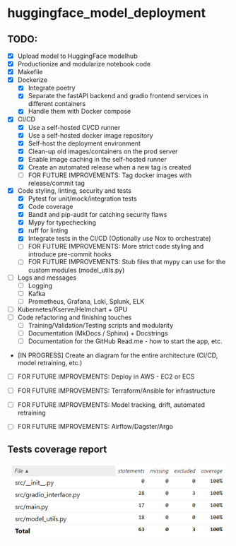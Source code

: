 # huggingface_model_deployment

## TODO:
- [X] Upload model to HuggingFace modelhub
- [X] Productionize and modularize notebook code
- [X] Makefile
- [X] Dockerize
    - [X] Integrate poetry
    - [X] Separate the fastAPI backend and gradio frontend services in different containers
    - [X] Handle them with Docker compose
- [X] CI/CD
    - [X] Use a self-hosted CI/CD runner
    - [X] Use a self-hosted docker image repository
    - [X] Self-host the deployment environment
    - [X] Clean-up old images/containers on the prod server
    - [X] Enable image caching in the self-hosted runner
    - [X] Create an automated release when a new tag is created
    - [ ] FOR FUTURE IMPROVEMENTS: Tag docker images with release/commit tag
- [X] Code styling, linting, security and tests
    - [X] Pytest for unit/mock/integration tests
    - [X] Code coverage
    - [X] Bandit and pip-audit for catching security flaws
    - [X] Mypy for typechecking
    - [X] ruff for linting
    - [X] Integrate tests in the CI/CD (Optionally use Nox to orchestrate)
    - [ ] FOR FUTURE IMPROVEMENTS: More strict code styling and introduce pre-commit hooks
    - [ ] FOR FUTURE IMPROVEMENTS: Stub files that mypy can use for the custom modules (model_utils.py)
- [ ] Logs and messages
    - [ ] Logging
    - [ ] Kafka
    - [ ] Prometheus, Grafana, Loki, Splunk, ELK
- [ ] Kubernetes/Kserve/Helmchart + GPU
- [ ] Code refactoring and finishing touches
    - [ ] Training/Validation/Testing scripts and modularity
    - [ ] Documentation (MkDocs / Sphinx) + Docstrings
    - [ ] Documentation for the GitHub Read.me - how to start the app, etc.
- [IN PROGRESS] Create an diagram for the entire architecture (CI/CD, model retraining, etc.)

- [ ] FOR FUTURE IMPROVEMENTS: Deploy in AWS - EC2 or ECS
- [ ] FOR FUTURE IMPROVEMENTS: Terraform/Ansible for infrastructure
- [ ] FOR FUTURE IMPROVEMENTS: Model tracking, drift, automated retraining
- [ ] FOR FUTURE IMPROVEMENTS: Airflow/Dagster/Argo


## Tests coverage report
![Tests coverage report](docs/img/tests-coverage-report.png)
